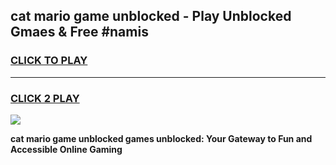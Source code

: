 
## cat mario game unblocked - Play Unblocked Gmaes & Free #namis
<h3>
<a href="https://news.freeplayer.one?title=cat_mario_game_unblocked&ref=03M">CLICK TO PLAY</a></h3>
<hr>

<h3>
<a href="https://news.freeplayer.one?title=cat_mario_game_unblocked&ref=03M">CLICK 2 PLAY</a>
  
</h3>

<a href="https://news.freeplayer.one?title=cat_mario_game_unblocked&ref=03M"><img src="https://clearcache.store/games.png"></a>


**cat mario game unblocked games unblocked: Your Gateway to Fun and Accessible Online Gaming**
